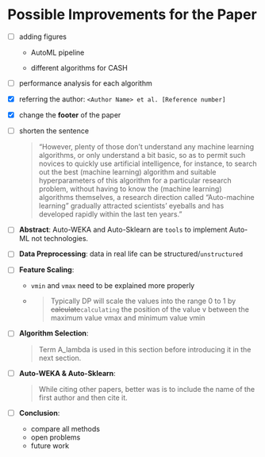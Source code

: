 # Possible Improvements for the Paper

- [ ] adding figures 									

     - AutoML pipeline
       
     - different algorithms for CASH
  
- [ ] performance analysis for each algorithm 

- [x] referring the author: `<Author Name> et al. [Reference number]`

- [x] change the **footer** of the paper

- [ ] shorten the sentence

     >  “However, plenty of those don’t understand any machine learning algorithms, or only understand a bit basic, so as to permit such novices to quickly use artificial intelligence, for instance, to search out the best (machine learning) algorithm and suitable hyperparameters of this algorithm for a particular research problem, without having to know the (machine learning) algorithms themselves, a research direction called “Auto-machine learning” gradually attracted scientists’ eyeballs and has developed rapidly within the last ten years.”

- [ ] **Abstract**: Auto-WEKA and Auto-Sklearn are `tools` to implement Auto-ML not technologies.

- [ ] **Data Preprocessing**: data in real life can be structured/`unstructured` 

- [ ] **Feature Scaling**:

  - `vmin` and `vmax` need to be explained more properly

  - > Typically DP will scale the values into the range 0 to 1 by ~~calculate~~`calculating` the position of the value v between the maximum value vmax and minimum value vmin

- [ ] **Algorithm Selection**:  

     > Term A_lambda is used in this section before introducing it in the next section.

- [ ] **Auto-WEKA & Auto-Sklearn**: 

  >  While citing other papers, better was is to include the name of the first author and then cite it.

- [ ] **Conclusion**:
  - compare all methods
  - open problems
  - future work




















